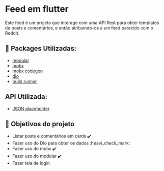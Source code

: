 # Feed em flutter

Este feed é um projeto que interage com uma API Rest para obter templates de posts e comentários, e então atribuindo-os a um feed parecido com o Reddit.

## :toolbox: Packages Utilizadas:
 - [modular](https://pub.dev/packages/flutter_modular)
 - [mobx](https://pub.dev/packages/flutter_mobx)
 - [mobx codegen](https://pub.dev/packages/mobx_codegen)
 - [dio](https://pub.dev/packages/dio)
 - [build runner](https://pub.dev/packages/build_runner)
## API Utilizada:
 - [JSON placeholder](https://jsonplaceholder.typicode.com/)
 
## :pushpin: Objetivos do projeto
 - Listar posts e comentários em cards :heavy_check_mark:
 - Fazer uso do Dio para obter os dados :heavi_check_mark:
 - Fazer uso do mobx :heavy_check_mark:
 - Fazer uso do modular :heavy_check_mark:
 - Fazer tela de login 

